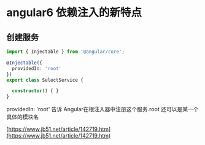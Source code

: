 
# angular6 依赖注入的新特点


## 创建服务

```ts
import { Injectable } from '@angular/core';

@Injectable({
  providedIn: 'root'
})
export class SelectService {

  constructor() { }
}

```

providedIn: 'root' 告诉 Angular在根注入器中注册这个服务.root 还可以是某一个具体的模块名


[https://www.jb51.net/article/142719.htm](https://www.jb51.net/article/142719.htm)